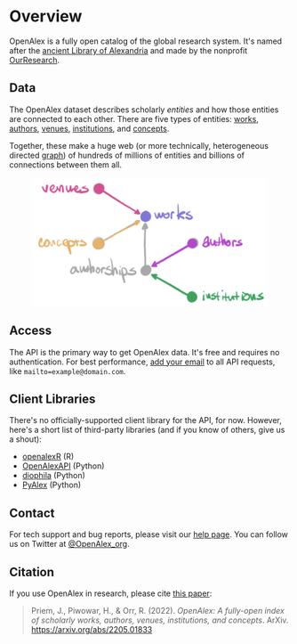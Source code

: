 # Overview

OpenAlex is a fully open catalog of the global research system. It's named after the [ancient Library of Alexandria](https://en.wikipedia.org/wiki/Library\_of\_Alexandria) and made by the nonprofit [OurResearch](https://ourresearch.org/).

## Data

The OpenAlex dataset describes scholarly _entities_ and how those entities are connected to each other. There are five types of entities: [works](api-entities/works/), [authors](api-entities/authors/), [venues](api-entities/venues/), [institutions](api-entities/institutions/), and [concepts](api-entities/concepts/).

Together, these make a huge web (or more technically, heterogeneous directed [graph](https://en.wikipedia.org/wiki/Graph\_theory)) of hundreds of millions of entities and billions of connections between them all.

<figure><img src=".gitbook/assets/image (1).png" alt=""><figcaption></figcaption></figure>

## Access

The API is the primary way to get OpenAlex data. It's free and requires no authentication. For best performance, [add your email](how-to-use-the-api/rate-limits-and-authentication.md#the-polite-pool) to all API requests, like `mailto=example@domain.com`.

## Client Libraries&#x20;

There's no officially-supported client library for the API, for now. However, here's a short list of third-party libraries (and if you know of others, give us a shout):

* [openalexR](https://github.com/massimoaria/openalexR) (R)
* [OpenAlexAPI](https://pypi.org/project/openalexapi/) (Python)
* [diophila](https://pypi.org/project/diophila/) (Python)
* [PyAlex](https://github.com/J535D165/pyalex) (Python)

## Contact

For tech support and bug reports, please visit our [help page](https://openalex.org/help). You can follow us on Twitter at [@OpenAlex\_org](https://twitter.com/openalex\_org).

## Citation

If you use OpenAlex in research, please cite [this paper](https://arxiv.org/abs/2205.01833):&#x20;

> Priem, J., Piwowar, H., & Orr, R. (2022). _OpenAlex: A fully-open index of scholarly works, authors, venues, institutions, and concepts_. ArXiv. https://arxiv.org/abs/2205.01833
